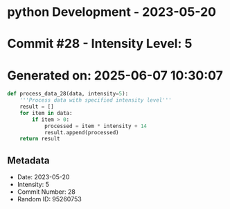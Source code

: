 ﻿# python Development - 2023-05-20
# Commit #28 - Intensity Level: 5
# Generated on: 2025-06-07 10:30:07
```python
def process_data_28(data, intensity=5):
    '''Process data with specified intensity level'''
    result = []
    for item in data:
        if item > 0:
            processed = item * intensity + 14
            result.append(processed)
    return result
```
## Metadata
- Date: 2023-05-20
- Intensity: 5
- Commit Number: 28
- Random ID: 95260753
